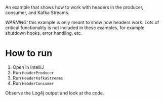 An example that shows how to work with headers in the producer, consumer, and Kafka Streams.

*WARNING:* this example is only meant to show how headers work. Lots of critical functionality is not included in these examples, for example shutdown hooks, error handling, etc.

# How to run

1. Open in IntelliJ
2. Run `HeaderProducer`
3. Run `HeaderKafkaStreams`
4. Run `HeaderConsumer`

Observe the Log4j output and look at the code.
 